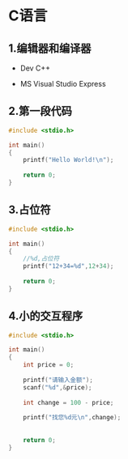 # C语言

## 1.编辑器和编译器

- Dev C++

- MS Visual Studio Express



## 2.第一段代码

~~~ c
#include <stdio.h>

int main()
{
	printf("Hello World!\n");
	
	return 0;	
} 

~~~



## 3.占位符

~~~ c
#include <stdio.h>

int main()
{
	//%d,占位符 
	printf("12+34=%d",12+34);
	
	return 0;	
} 
~~~



## 4.小的交互程序

~~~ c
#include <stdio.h>

int main()
{
	int price = 0;
	
	printf("请输入金额");
	scanf("%d",&price);
	
	int change = 100 - price;
	
	printf("找您%d元\n",change);
	 
	
	return 0;	
} 
~~~















